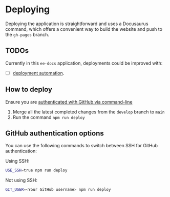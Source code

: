 # Deploying

Deploying the application is straightforward and uses a Docusaurus command, which offers a convenient way to build the website and push to the `gh-pages` branch.

## TODOs

Currently in this `ee-docs` application, deployments could be improved with:

- [ ] [deployment automation](https://docusaurus.io/docs/deployment#triggering-deployment-with-github-actions).

## How to deploy

Ensure you are [authenticated with GitHub via command-line](https://docusaurus.io/docs/deployment#deploy)

1. Merge all the latest completed changes from the `develop` branch to `main`
2. Run the command `npm run deploy`

## GitHub authentication options

You can use the following commands to switch between SSH for GitHub authentication:

Using SSH:

```bash
USE_SSH=true npm run deploy
```

Not using SSH:

```bash
GIT_USER=<Your GitHub username> npm run deploy
```
